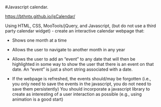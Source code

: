 #Javascript calendar.

https://bthntx.github.io/jsCalendar/

Using HTML, CSS, MooTools/jQuery, and Javascript, (but do not use a third party calendar widget) - create an interactive calendar webpage that:

* Shows one month at a time

* Allows the user to navigate to another month in any year

* Allows the user to add an “event” to any date that will then be highlighted in some way to show the user that there is an event on that date. An “event” is just a short string associated with a date.

* If the webpage is refreshed, the events should/may be forgotten (i.e., you only need to save the events in the javascript, you do not need to save them persistently)
You should incorporate a javascript library to create as interesting of a user interaction as possible (e.g., using animation is a good start)

